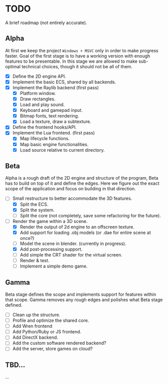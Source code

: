 # TODO
A brief roadmap (not entirely accurate).

## Alpha
At first we keep the project `Windows + MSVC` only in order to make progress faster. Goal of the
first stage is to have a working version with enough features to be presentable. In this stage
we are allowed to make sub-optimal technical choices, though it should not be all of them.

- [X] Define the 2D engine API.
- [X] Implement the basic ECS, shared by all backends.
- [X] Implement the Raylib backend (first pass)
	* [X] Platform window.
	* [X] Draw rectangles.
	* [X] Load and play sound.
	* [X] Keyboard and gamepad input.
	* [X] Bitmap fonts, text rendering.
	* [X] Load a texture, draw a subtexture.
- [X] Define the frontend hooks/API.
- [X] Implement the Lua frontend. (first pass)
	* [X] Map lifecycle functions.
	* [X] Map basic engine functionalities.
	* [X] Load source relative to current directory.

## Beta
Alpha is a rough draft of the 2D engine and structure of the program, Beta has to build on top of
it and define the edges. Here we figure out the exact scope of the application and focus on
building in that direction.

- [ ] Small restructure to better accommodate the 3D features.
	* [X] Split the ECS.
	* [X] Split the system.
	* [ ] Split the core (not completely, save some refactoring for the future).
- [ ] Render the game within a 3D scene.
	* [X] Render the output of 2d engine to an offscreen texture.
	* [X] Add support for loading .obj models (or .dae for entire scene at once?)
	* [ ] Model the scene in blender. (currently in progress).
	* [X] Add post-processing support.
	* [ ] Add simple the CRT shader for the virtual screen.
	* [ ] Render & test.
	* [ ] Implement a simple demo game.

## Gamma
Beta stage defines the scope and implements support for features within that scope. Gamma removes
any rough edges and polishes what Beta stage defined.

- [ ] Clean up the structure.
- [ ] Profile and optimize the shared core.
- [ ] Add Wren frontend
- [ ] Add Python/Ruby or JS frontend.
- [ ] Add DirectX backend.
- [ ] Add the custom software rendered backend?
- [ ] Add the server, store games on cloud?

## TBD...
...
